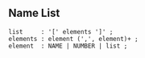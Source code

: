  Name List
---

    list     : '[' elements ']' ;
    elements : element (',', element)+ ;
    element  : NAME | NUMBER | list ;


